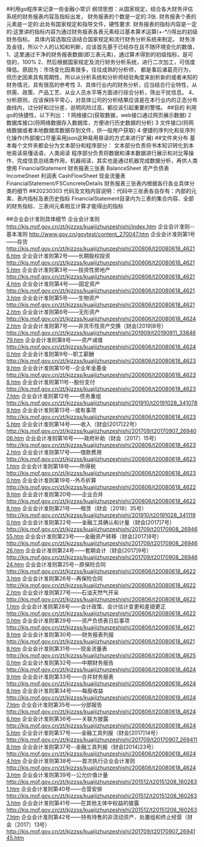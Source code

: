 #利用go程序来记录一些金融小常识
    纲领思想：从国家规定，结合各大财务评估系统的财务报表内容及指标出发，
        财务报表的个数是一定的:3张.
        财务报表个表的元素是一定的:此处有国家规定和指导文件，硬性要求.
        财务报表的指标内容是一定的:这里讲的指标内容为通过财务报表各表元素经过基本算术运算(+-*/)得出的初级财务指标。
                            具体内容选取应该结合国家规定和流行财务分析系统来制定。
        财务涉及金钱，所以个人的认知和判断，应该首先基于已经存在且不随环境变化的数值，
            1、这里通过干净的财务报表数据(即三表元素)，通过算术得到的初级指标，是可信的，100%
            2、然后根据国家规定及流行财务分析系统，进行二次加工，可信度降低。原因为：市场变化因素很多，往往成熟的分析师，
                都是事后诸葛亮行为，但历史因素具有周期性，所以从分析系统和分析师经验角度来剖析新的或者未知的财务情况，具有很高的参考性
            3、具体行业内的财务分析，应当结合行业特性，从供需、政策、产品工艺、从业人员水平等方面进行综合分析，筛出干扰信息。
            4、分析原则，应该保持平常心，对具体公司的分析结果应该是在本行业内的正态分布曲线内，过分好和过分差，说明风险过高，都应该引起重要的警惕。
##目的
    利用go的快捷性，以下列出：
    1 网络接口(获取数据，web接口通过网页展示数据)
    2 数据库接口(将网络数据存入数据库，方便进行历史数据的分析)
    3 文件接口(将网络数据或者本地数据库数据存到文件，供一般用户获取)
    4 便捷的序列化和反序列化操作(外部接口尽量采用json这种易用易读的方式来进行扩展)
##文件夹分布
    基本每个文件夹都会分为文本部分和程序部分：
    文本部分负责将书本知识转化到本地易读易懂话语，人类阅读
    程序部分负责将数据和课本数据进行展示和对比等操作，完成信息总结类作用，机器阅读，其实也是通过机器完成数据分析，再供人类使用
    FinancialStatement  财务报表三张表
        BalanceSheet 资产负债表
        IncomeSheet 利润表
        CashFlowSheet 现金流量表
    FinancialStatement/FSConcreteDetails 财务报表三张表内根据各行各业具体分类的细节
##20230303
    代码及文档内容说明：代码中三张表各自存有：内部的元素、表内指标及表历史指标
            FinancialStatement目录内为三表的集合内容、全部的财务指标、三表间元素相互计算才能得出的指标
    

##企业会计准则具体细节
    企业会计准则
    http://kjs.mof.gov.cn/zt/kjzzss/kuaijizhunzeshishi/index.htm
    企业会计准则--基本准则
    http://www.gov.cn/govtest/content_270047.htm
    企业会计准则第1号——存货 
    http://kjs.mof.gov.cn/zt/kjzzss/kuaijizhunzeshishi/200806/t20080618_46216.htm
    企业会计准则第2号——长期股权投资
    http://kjs.mof.gov.cn/zt/kjzzss/kuaijizhunzeshishi/200806/t20080618_46215.htm
    企业会计准则第3号——投资性房地产
    http://kjs.mof.gov.cn/zt/kjzzss/kuaijizhunzeshishi/200806/t20080618_46214.htm
    企业会计准则第4号——固定资产
    http://kjs.mof.gov.cn/zt/kjzzss/kuaijizhunzeshishi/200806/t20080618_46213.htm
    企业会计准则第5号——生物资产
    http://kjs.mof.gov.cn/zt/kjzzss/kuaijizhunzeshishi/200806/t20080618_46212.htm
    企业会计准则第6号——无形资产
    http://kjs.mof.gov.cn/zt/kjzzss/kuaijizhunzeshishi/200806/t20080618_46242.htm
    企业会计准则第7号——非货币性资产交换（财会[2019]8号）
    http://kjs.mof.gov.cn/zt/kjzzss/kuaijizhunzeshishi/201909/t20190911_3384679.htm
    企业会计准则第8号——资产减值
    http://kjs.mof.gov.cn/zt/kjzzss/kuaijizhunzeshishi/200806/t20080618_46240.htm
    企业会计准则第9号--职工薪酬
    http://kjs.mof.gov.cn/zt/kjzzss/kuaijizhunzeshishi/200806/t20080618_46239.htm
    企业会计准则第10号--企业年金基金
    http://kjs.mof.gov.cn/zt/kjzzss/kuaijizhunzeshishi/200806/t20080618_46238.htm
    企业会计准则第11号--股份支付
    http://kjs.mof.gov.cn/zt/kjzzss/kuaijizhunzeshishi/200806/t20080618_46237.htm
    企业会计准则第12号——债务重组
    http://kjs.mof.gov.cn/zt/kjzzss/kuaijizhunzeshishi/201910/t20191028_3410789.htm
    企业会计准则第13号--或有事项
    http://kjs.mof.gov.cn/zt/kjzzss/kuaijizhunzeshishi/200806/t20080618_46235.htm
    企业会计准则第14号——收入（财会[2017]22号）
    http://kjs.mof.gov.cn/zt/kjzzss/kuaijizhunzeshishi/201709/t20170907_2694006.htm
    企业会计准则第16号——政府补助（财会〔2017〕15号）
    http://kjs.mof.gov.cn/zt/kjzzss/kuaijizhunzeshishi/200806/t20080618_46232.htm
    企业会计准则第17号——借款费用
    http://kjs.mof.gov.cn/zt/kjzzss/kuaijizhunzeshishi/200806/t20080618_46231.htm
    企业会计准则第18号——所得税
    http://kjs.mof.gov.cn/zt/kjzzss/kuaijizhunzeshishi/200806/t20080618_46230.htm
    企业会计准则第19号--外币折算
    http://kjs.mof.gov.cn/zt/kjzzss/kuaijizhunzeshishi/200806/t20080618_46229.htm
    企业会计准则第20号——企业合并
    http://kjs.mof.gov.cn/zt/kjzzss/kuaijizhunzeshishi/200806/t20080618_46228.htm
    企业会计准则第21号——租赁（财会〔2018〕35号）
    http://kjs.mof.gov.cn/zt/kjzzss/kuaijizhunzeshishi/201910/t20191028_3411190.htm
    企业会计准则第22号——金融工具确认和计量（财会[2017]7号）
    http://kjs.mof.gov.cn/zt/kjzzss/kuaijizhunzeshishi/201709/t20170908_2694655.htm
    企业会计准则第23号——金融资产转移（财会[2017]8号）
    http://kjs.mof.gov.cn/zt/kjzzss/kuaijizhunzeshishi/201709/t20170908_2694626.htm
    企业会计准则第24号——套期会计（财会[2017]9号）
    http://kjs.mof.gov.cn/zt/kjzzss/kuaijizhunzeshishi/201709/t20170908_2694624.htm
    企业会计准则第25号--原保险合同
    http://kjs.mof.gov.cn/zt/kjzzss/kuaijizhunzeshishi/200806/t20080618_46223.htm
    企业会计准则第26号--再保险合同
    http://kjs.mof.gov.cn/zt/kjzzss/kuaijizhunzeshishi/200806/t20080618_46222.htm
    企业会计准则第27号——石油天然气开采
    http://kjs.mof.gov.cn/zt/kjzzss/kuaijizhunzeshishi/200806/t20080618_46221.htm
    企业会计准则第28号——会计政策、会计估计变更和差错更正
    http://kjs.mof.gov.cn/zt/kjzzss/kuaijizhunzeshishi/200806/t20080618_46220.htm
    企业会计准则第29号——资产负债表日后事项
    http://kjs.mof.gov.cn/zt/kjzzss/kuaijizhunzeshishi/200806/t20080618_46219.htm
    企业会计准则第30号——财务报表列报
    http://kjs.mof.gov.cn/zt/kjzzss/kuaijizhunzeshishi/200806/t20080618_46218.htm
    企业会计准则第31号——现金流量表
    http://kjs.mof.gov.cn/zt/kjzzss/kuaijizhunzeshishi/200806/t20080618_46250.htm
    企业会计准则第32号——中期财务报告
    http://kjs.mof.gov.cn/zt/kjzzss/kuaijizhunzeshishi/200806/t20080618_46249.htm
    企业会计准则第33号——合并财务报表
    http://kjs.mof.gov.cn/zt/kjzzss/kuaijizhunzeshishi/200806/t20080618_46248.htm
    企业会计准则第34号——每股收益
    http://kjs.mof.gov.cn/zt/kjzzss/kuaijizhunzeshishi/200806/t20080618_46247.htm
    企业会计准则第35号——分部报告
    http://kjs.mof.gov.cn/zt/kjzzss/kuaijizhunzeshishi/200806/t20080618_46246.htm
    企业会计准则第36号——关联方披露
    http://kjs.mof.gov.cn/zt/kjzzss/kuaijizhunzeshishi/200806/t20080618_46245.htm
    企业会计准则第37号——金融工具列报（财会[2017]14号）
    http://kjs.mof.gov.cn/zt/kjzzss/kuaijizhunzeshishi/201709/t20170907_2694118.htm
    企业会计准则第37号--金融工具列报（财会[2014]23号）
    http://kjs.mof.gov.cn/zt/kjzzss/kuaijizhunzeshishi/200806/t20080618_46244.htm
    企业会计准则第38号——首次执行企业会计准则
    http://kjs.mof.gov.cn/zt/kjzzss/kuaijizhunzeshishi/200806/t20080618_46243.htm
    企业会计准则第39号--公允价值计量
    http://kjs.mof.gov.cn/zt/kjzzss/kuaijizhunzeshishi/201512/t20151208_1602631.htm
    企业会计准则第40号——合营安排
    http://kjs.mof.gov.cn/zt/kjzzss/kuaijizhunzeshishi/201512/t20151208_1602633.htm
    企业会计准则第41号——在其他主体中权益的披露
    http://kjs.mof.gov.cn/zt/kjzzss/kuaijizhunzeshishi/201512/t20151208_1602637.htm
    企业会计准则第42号——持有待售的非流动资产、处置组和终止经营（财会〔2017〕13号）
    http://kjs.mof.gov.cn/zt/kjzzss/kuaijizhunzeshishi/201709/t20170907_2694145.htm
    

